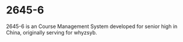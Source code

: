 # 2645-6
2645-6 is an Course Management System developed for senior high in China, originally serving for whyzsyb.
